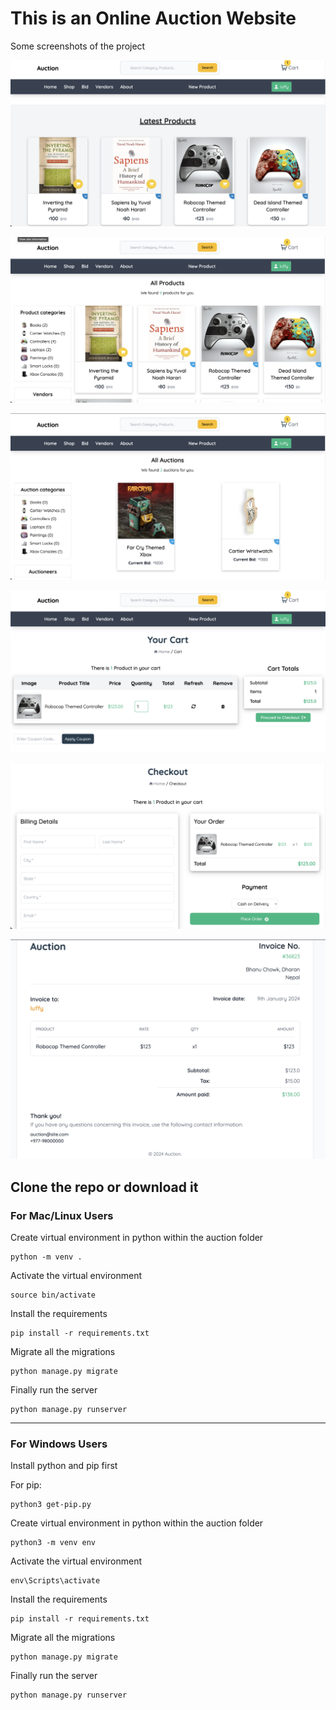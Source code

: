# This is an Online Auction Website

Some screenshots of the project

![](assets/ss/ss.png)

![](assets/ss/ss1.png)

![](assets/ss/ss2.png)

![](assets/ss/ss3.png)

![](assets/ss/ss4.png)

![](assets/ss/ss5.png)

Clone the repo or download it 
---
### For Mac/Linux Users

Create virtual environment in python within the auction folder
```
python -m venv .
```


Activate the virtual environment
```
source bin/activate
```


Install the requirements
```
pip install -r requirements.txt
```


Migrate all the migrations
```
python manage.py migrate
```


Finally run the server
```
python manage.py runserver
```
---

### For Windows Users

Install python and pip first

For pip:
```
python3 get-pip.py
```


Create virtual environment in python within the auction folder
```
python3 -m venv env
```

Activate the virtual environment
```
env\Scripts\activate
```

Install the requirements
```
pip install -r requirements.txt
```


Migrate all the migrations
```
python manage.py migrate
```


Finally run the server
```
python manage.py runserver
```